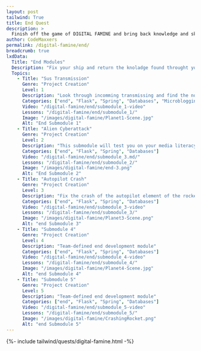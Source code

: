 ```yaml
---
layout: post 
tailwind: True
title: End Quest
description: >
  Finish off the game of DIGITAL FAMINE and bring back knowledge and skills to your home
author: CodeMaxxers
permalink: /digital-famine/end/
breadcrumb: true
lxdData:
  Title: "End Modules"
  Description: "Fix your ship and return the knoladge found throught your advendure!"
  Topics:
    - Title: "Sus Transmission"
      Genre: "Project Creation"
      Level: 1
      Description: "Look through incomming transmissing and find the non-malicious transmission"
      Categories: ["end", "Flask", "Spring", "Databases", "Microblogging"]
      Video: "/digital-famine/end/submodule_1-video"
      Lessons: "/digital-famine/end/submodule_1/"
      Image: "/images/digital-famine/Planet1-Scene.jpg"
      Alt: "End Submodule 1"
    - Title: "Alien Cyberattack"
      Genre: "Project Creation"
      Level: 2
      Description: "This submodule will test you on your media literacy! You will need to apply all your knowledge learned in the media literacy planet to identify fake information in a multiple choice style quiz. You will be able to gather all parts needed to fix the information sector of the ship at the end of the quiz."
      Categories: ["end", "Flask", "Spring", "Databases"]
      Video: "/digital-famine/end/submodule_3.md/"
      Lessons: "/digital-famine/end/submodule_2/"
      Image: "/images/digital-famine/end-3.png"
      Alt: "End Submodule 2"
    - Title: "Autopilot Crash"
      Genre: "Project Creation"
      Level: 3
      Description: "Fix the crash of the autopilot element of the rocketship to get home safe."
      Categories: ["end", "Flask", "Spring", "Databases"]
      Video: "/digital-famine/end/submodule_3-video"
      Lessons: "/digital-famine/end/submodule_3/"
      Image: "/images/digital-famine/Planet3-Scene.png"
      Alt: "end Submodule 3"
    - Title: "Submodule 4"
      Genre: "Project Creation"
      Level: 4
      Description: "Team-defined end development module"
      Categories: ["end", "Flask", "Spring", "Databases"]
      Video: "/digital-famine/end/submodule_4-video"
      Lessons: "/digital-famine/end/submodule_4/"
      Image: "/images/digital-famine/Planet4-Scene.jpg"
      Alt: "end Submodule 4"
    - Title: "Submodule 5"
      Genre: "Project Creation"
      Level: 5
      Description: "Team-defined end development module"
      Categories: ["end", "Flask", "Spring", "Databases"]
      Video: "/digital-famine/end/submodule_5-video"
      Lessons: "/digital-famine/end/submodule_5/"
      Image: "/images/digital-famine/CrashingRocket.png"
      Alt: "end Submodule 5"
---
```

{%- include tailwind/quests/digital-famine.html -%}
